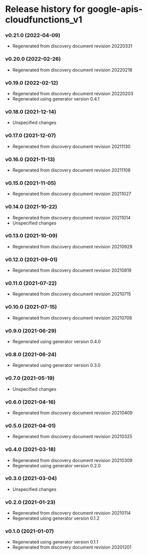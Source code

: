 # Release history for google-apis-cloudfunctions_v1

### v0.21.0 (2022-04-09)

* Regenerated from discovery document revision 20220331

### v0.20.0 (2022-02-26)

* Regenerated from discovery document revision 20220218

### v0.19.0 (2022-02-12)

* Regenerated from discovery document revision 20220203
* Regenerated using generator version 0.4.1

### v0.18.0 (2021-12-14)

* Unspecified changes

### v0.17.0 (2021-12-07)

* Regenerated from discovery document revision 20211130

### v0.16.0 (2021-11-13)

* Regenerated from discovery document revision 20211108

### v0.15.0 (2021-11-05)

* Regenerated from discovery document revision 20211027

### v0.14.0 (2021-10-22)

* Regenerated from discovery document revision 20211014
* Unspecified changes

### v0.13.0 (2021-10-09)

* Regenerated from discovery document revision 20210929

### v0.12.0 (2021-09-01)

* Regenerated from discovery document revision 20210819

### v0.11.0 (2021-07-22)

* Regenerated from discovery document revision 20210715

### v0.10.0 (2021-07-15)

* Regenerated from discovery document revision 20210708

### v0.9.0 (2021-06-29)

* Regenerated using generator version 0.4.0

### v0.8.0 (2021-06-24)

* Regenerated using generator version 0.3.0

### v0.7.0 (2021-05-19)

* Unspecified changes

### v0.6.0 (2021-04-16)

* Regenerated from discovery document revision 20210409

### v0.5.0 (2021-04-01)

* Regenerated from discovery document revision 20210325

### v0.4.0 (2021-03-18)

* Regenerated from discovery document revision 20210309
* Regenerated using generator version 0.2.0

### v0.3.0 (2021-03-04)

* Unspecified changes

### v0.2.0 (2021-01-23)

* Regenerated from discovery document revision 20210114
* Regenerated using generator version 0.1.2

### v0.1.0 (2021-01-07)

* Regenerated using generator version 0.1.1
* Regenerated from discovery document revision 20201201


